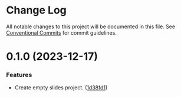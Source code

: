 # Change Log

All notable changes to this project will be documented in this file.
See [Conventional Commits](https://conventionalcommits.org) for commit guidelines.

# 0.1.0 (2023-12-17)

### Features

- Create empty slides project. ([1d38fd1](https://github.com/lean-ng/training/commit/1d38fd137dc63026384c4636b141d369274c8757))
